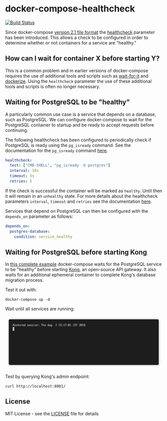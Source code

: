 # docker-compose-healthcheck
[![Build Status](https://travis-ci.org/peter-evans/docker-compose-healthcheck.svg?branch=master)](https://travis-ci.org/peter-evans/docker-compose-healthcheck)

Since docker-compose [version 2.1 file format](https://docs.docker.com/compose/compose-file/compose-versioning/#version-21) the [healthcheck](https://docs.docker.com/compose/compose-file/#healthcheck) parameter has been introduced.
This allows a check to be configured in order to determine whether or not containers for a service are "healthy."

## How can I wait for container X before starting Y?

This is a common problem and in earlier versions of docker-compose requires the use of additional tools and scripts such as [wait-for-it](https://github.com/vishnubob/wait-for-it) and [dockerize](https://github.com/jwilder/dockerize).
Using the `healthcheck` parameter the use of these additional tools and scripts is often no longer necessary.

## Waiting for PostgreSQL to be "healthy"

A particularly common use case is a service that depends on a database, such as PostgreSQL.
We can configure docker-compose to wait for the PostgreSQL container to startup and be ready to accept requests before continuing.

The following healthcheck has been configured to periodically check if PostgreSQL is ready using the `pg_isready` command. See the documentation for the `pg_isready` command [here](https://www.postgresql.org/docs/9.4/static/app-pg-isready.html).
```yml
healthcheck:
  test: ["CMD-SHELL", "pg_isready -U postgres"]
  interval: 10s
  timeout: 5s
  retries: 5
```
If the check is successful the container will be marked as `healthy`. Until then it will remain in an `unhealthy` state.
For more details about the healthcheck parameters `interval`, `timeout` and `retries` see the documentation [here](https://docs.docker.com/engine/reference/builder/#healthcheck).

Services that depend on PostgreSQL can then be configured with the `depends_on` parameter as follows:
```yml
depends_on:
  postgres-database:
    condition: service_healthy
```

## Waiting for PostgreSQL before starting Kong

In [this complete example](docker-compose.yml) docker-compose waits for the PostgreSQL service to be "healthy" before starting [Kong](https://getkong.org/), an open-source API gateway. It also waits for an additional ephemeral container to complete Kong's database migration process.

Test it out with:
```
docker-compose up -d
```
Wait until all services are running:

![Demo](/demo.gif?raw=true)

Test by querying Kong's admin endpoint:
```
curl http://localhost:8001/
```

## License

MIT License - see the [LICENSE](LICENSE) file for details
